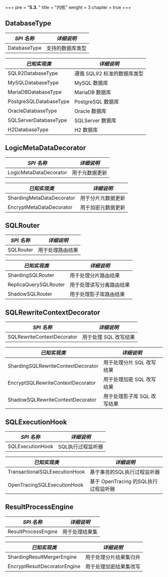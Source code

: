 +++
pre = "<b>5.3. </b>"
title = "内核"
weight = 3
chapter = true
+++

## DatabaseType

| *SPI 名称*             | *详细说明*                |
| ---------------------- | ------------------------ |
| DatabaseType           | 支持的数据库类型           |

| *已知实现类*            | *详细说明*                |
| ---------------------- | ------------------------ |
| SQL92DatabaseType      | 遵循 SQL92 标准的数据库类型 |
| MySQLDatabaseType      | MySQL 数据库              |
| MariaDBDatabaseType    | MariaDB 数据库            |
| PostgreSQLDatabaseType | PostgreSQL 数据库         |
| OracleDatabaseType     | Oracle 数据库             |
| SQLServerDatabaseType  | SQLServer 数据库          |
| H2DatabaseType         | H2 数据库                 |

## LogicMetaDataDecorator

| *SPI 名称*                | *详细说明*        |
| ------------------------ | ---------------- |
| LogicMetaDataDecorator   | 用于元数据更新     |

| *已知实现类*               | *详细说明*        |
| ------------------------- | ---------------- |
| ShardingMetaDataDecorator | 用于分片元数据更新 |
| EncryptMetaDataDecorator  | 用于加密元数据更新 |

## SQLRouter

| *SPI 名称*                   | *详细说明*                 |
| ---------------------------- | ------------------------- |
| SQLRouter                    | 用于处理路由结果            |

| *已知实现类*                   | *详细说明*                |
| ----------------------------- | ------------------------ |
| ShardingSQLRouter             | 用于处理分片路由结果       |
| ReplicaQuerySQLRouter         | 用于处理读写分离路由结果    |
| ShadowSQLRouter               | 用于处理影子库路由结果      |

## SQLRewriteContextDecorator

| *SPI 名称*                         | *详细说明*                 |
| ---------------------------------- | ------------------------- |
| SQLRewriteContextDecorator         | 用于处理 SQL 改写结果       |

| *已知实现类*                        | *详细说明*                 |
| ---------------------------------- | ------------------------- |
| ShardingSQLRewriteContextDecorator | 用于处理分片 SQL 改写结果   |
| EncryptSQLRewriteContextDecorator  | 用于处理加密 SQL 改写结果   |
| ShadowSQLRewriteContextDecorator   | 用于处理影子库 SQL 改写结果 |

## SQLExecutionHook

| *SPI 名称*                     | *详细说明*                        |
| ----------------------------- | --------------------------------- |
| SQLExecutionHook              | SQL执行过程监听器 |

| *已知实现类*                   | *详细说明*                         |
| ----------------------------- | --------------------------------- |
| TransactionalSQLExecutionHook | 基于事务的SQL执行过程监听器          |
| OpenTracingSQLExecutionHook   | 基于 OpenTracing 的SQL执行过程监听器 |

## ResultProcessEngine

| *SPI 名称*                   | *详细说明*           |
| ---------------------------- | ------------------- |
| ResultProcessEngine          | 用于处理结果集        |

| *已知实现类*                  | *详细说明*           |
| ---------------------------- | ------------------- |
| ShardingResultMergerEngine   | 用于处理分片结果集归并 |
| EncryptResultDecoratorEngine | 用于处理加密结果集改写 |
